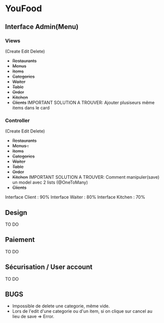 YouFood
=======

## Interface Admin(Menu) ##
### Views ###
(Create Edit Delete)
+ <del>Restaurants</del>
+ <del>Menus</del>
+ <del>Items</del>
+ <del>Categories</del>
+ <del>Waiter</del>
+ <del>Table</del>
+ <del>Order</del>
+ <del>Kitchen</del>
+ <del>Clients</del> IMPORTANT SOLUTION A TROUVER: Ajouter plusiseurs même items dans le card

### Controller ###
(Create Edit Delete)
+ <del>Restaurants</del>
+ <del>Menus :</del>
+ <del>Items</del>
+ <del>Categories</del>
+ <del>Waiter</del>
+ <del>Table</del>
+ <del>Order</del>
+ <del>Kitchen</del> IMPORTANT SOLUTION A TROUVER: Comment manipuler(save) un model avec 2 lists (@OneToMany)
+ <del>Clients</del>

Interface Client : 90%
Interface Waiter : 80%
Interface Kitchen : 70%

## Design ##
TO DO

## Paiement ##
TO DO

## Sécurisation / User account ##
TO DO

## BUGS ##
- Impossible de delete une categorie, même vide.
- Lors de l'edit d'une categorie ou d'un item, si on clique sur cancel au lieu de save => Error.
